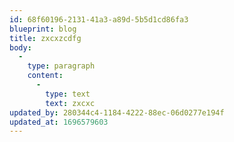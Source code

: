 ```yaml
---
id: 68f60196-2131-41a3-a89d-5b5d1cd86fa3
blueprint: blog
title: zxcxzcdfg
body:
  -
    type: paragraph
    content:
      -
        type: text
        text: zxcxc
updated_by: 280344c4-1184-4222-88ec-06d0277e194f
updated_at: 1696579603
---
```

